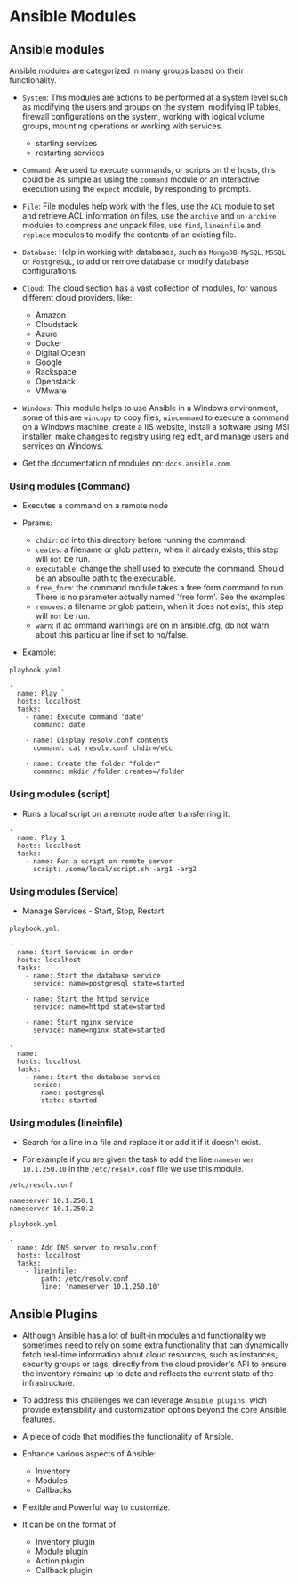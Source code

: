 # Ansible Modules

## Ansible modules

Ansible modules are categorized in many groups based on their functionality.

- `System`: This modules are actions to be performed at a system level such as modifying the users and groups on the system, modifying IP tables, firewall configurations on the system, working with logical volume groups, mounting operations or working with services.
  - starting services
  - restarting services

- `Command`: Are used to execute commands, or scripts on the hosts, this could be as simple as using the `command` module or an interactive execution using the `expect` module, by responding to prompts.

- `File`: File modules help work with the files, use the `ACL` module to set and retrieve ACL information on files, use the `archive` and `un-archive` modules to compress and unpack files, use `find`, `lineinfile` and `replace` modules to modify the contents of an existing file.

- `Database`: Help in working with databases, such as `MongoDB`, `MySQL`, `MSSQL` or `PostgreSQL`, to add or remove database or modify database configurations.

- `Cloud`: The cloud section has a vast collection of modules, for various different cloud providers, like:
  - Amazon
  - Cloudstack
  - Azure
  - Docker
  - Digital Ocean
  - Google
  - Rackspace
  - Openstack
  - VMware

- `Windows`: This module helps to use Ansible in a Windows environment, some of this are `wincopy` to copy files, `wincommand` to execute a command on a Windows machine, create a IIS website, install a software using MSI installer, make changes to registry using reg edit, and manage users and services on Windows.

- Get the documentation of modules on: `docs.ansible.com`

### Using modules (Command)

- Executes a command on a remote node

- Params:
  - `chdir`: cd into this directory before running the command.
  - `ceates`: a filename or glob pattern, when it already exists, this step will `not` be run.
  - `executable`: change the shell used to execute the command. Should be an absoulte path to the executable.
  - `free_form`: the command module takes a free form command to run. There is no parameter actually named 'free form'. See the examples!
  - `removes`: a filename or glob pattern, when it does not exist, this step will `not` be run.
  - `warn`: if ac ommand warinings are on in ansible.cfg, do not warn about this particular line if set to no/false.

- Example:

`playbook.yaml`.

```
-
  name: Play `
  hosts: localhost
  tasks:
    - name: Execute command 'date'
      command: date

    - name: Display resolv.conf contents
      command: cat resolv.conf chdir=/etc

    - name: Create the folder "folder"
      command: mkdir /folder creates=/folder
```

### Using modules (script)

- Runs a local script on a remote node after transferring it.

```
-
  name: Play 1
  hosts: localhost
  tasks:
    - name: Run a script on remote server
      script: /some/local/script.sh -arg1 -arg2
```

### Using modules (Service)

- Manage Services - Start, Stop, Restart

`playbook.yml`.
```
-
  name: Start Services in order
  hosts: localhost
  tasks:
    - name: Start the database service
      service: name=postgresql state=started

    - name: Start the httpd service
      service: name=httpd state=started

    - name: Start nginx service
      service: name=nginx state=started
```
```
-
  name:
  hosts: localhost
  tasks:
    - name: Start the database service
      serice:
        name: postgresql
        state: started
```

### Using modules (lineinfile)

- Search for a line in a file and replace it or add it if it doesn't exist.

- For example if you are given the task to add the line `nameserver 10.1.250.10` in the `/etc/resolv.conf` file we use this module.

`/etc/resolv.conf`
```
nameserver 10.1.250.1
nameserver 10.1.250.2
```

`playbook.yml`
```
-
  name: Add DNS server to resolv.conf
  hosts: localhost
  tasks:
    - lineinfile:
        path: /etc/resolv.conf
        line: 'nameserver 10.1.250.10'
```

## Ansible Plugins

- Although Ansible has a lot of built-in modules and functionality we sometimes need to rely on some extra functionality that can dynamically fetch real-time information about cloud resources, such as instances, security groups or tags, directly from the cloud provider's API to ensure the inventory remains up to date and reflects the current state of the infrastructure.

- To address this challenges we can leverage `Ansible plugins`, wich provide extensibility and customization options beyond the core Ansible features.

- A piece of code that modifies the functionality of Ansible.

- Enhance various aspects of Ansible:
  - Inventory
  - Modules
  - Callbacks

- Flexible and Powerful way to customize.

- It can be on the format of:
  - Inventory plugin
  - Module plugin
  - Action plugin
  - Callback plugin